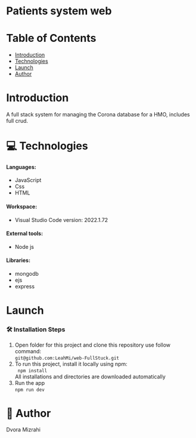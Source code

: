# Patients system web


 
# Table of Contents 
 * [Introduction](#Introduction)
 * [Technologies](#Technologies)
 * [Launch](#Launch)
 * [Author](#Author)
 
# Introduction
A full stack system for managing the Corona database for a HMO, includes full crud.
# 💻 Technologies 

#### Languages: <br />
  * JavaScript <br />
  * Css <br />
  * HTML <br /> 
#### Workspace: <br /> 
  * Visual Studio Code version: 2022.1.72 <br />
#### External tools:  <br />
  * Node js
 #### Libraries: <br /> 
  * mongodb <br /> 
  * ejs <br /> 
  * express <br /> 
  

# Launch
### 🛠️ Installation Steps
1. Open folder for this project and clone this repository use follow command: <br />
``` git@github.com:LeahMi/web-FullStuck.git ``` <br />
2. To run this project, install it locally using npm: <br /> 
``` npm install``` <br />
All installations and directories are downloaded automatically <br />
3. Run the app <br />
```npm run dev``` <br />



# 📗 Author
Dvora Mizrahi <br />



